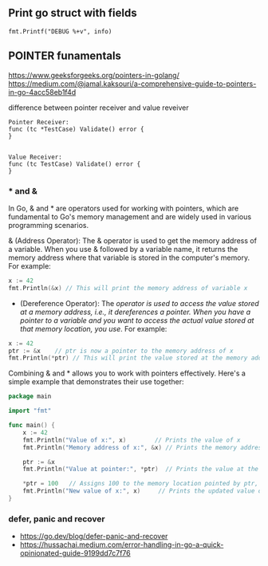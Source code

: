 


## Print go struct with fields
```
fmt.Printf("DEBUG %+v", info)
```


## POINTER funamentals
<https://www.geeksforgeeks.org/pointers-in-golang/>
<https://medium.com/@jamal.kaksouri/a-comprehensive-guide-to-pointers-in-go-4acc58eb1f4d>


difference between pointer receiver and value reveiver

```
Pointer Receiver:
func (tc *TestCase) Validate() error {
}


Value Receiver:
func (tc TestCase) Validate() error {
}
```


### * and &

In Go, & and * are operators used for working with pointers, which are fundamental to Go's memory management and are widely used in various programming scenarios.

& (Address Operator): The & operator is used to get the memory address of a variable. When you use & followed by a variable name, it returns the memory address where that variable is stored in the computer's memory. For example:

```go
x := 42
fmt.Println(&x) // This will print the memory address of variable x
```

* (Dereference Operator): The *operator is used to access the value stored at a memory address, i.e., it dereferences a pointer. When you have a pointer to a variable and you want to access the actual value stored at that memory location, you use*. For example:

```go
x := 42
ptr := &x    // ptr is now a pointer to the memory address of x
fmt.Println(*ptr) // This will print the value stored at the memory address ptr points to, which is 42
```

Combining & and * allows you to work with pointers effectively. Here's a simple example that demonstrates their use together:

```go
package main

import "fmt"

func main() {
    x := 42
    fmt.Println("Value of x:", x)        // Prints the value of x
    fmt.Println("Memory address of x:", &x) // Prints the memory address of x

    ptr := &x
    fmt.Println("Value at pointer:", *ptr)  // Prints the value at the memory address ptr points to

    *ptr = 100   // Assigns 100 to the memory location pointed by ptr, which also changes the value of x
    fmt.Println("New value of x:", x)     // Prints the updated value of x
}
```

### defer, panic and recover

* <https://go.dev/blog/defer-panic-and-recover>
* <https://hussachai.medium.com/error-handling-in-go-a-quick-opinionated-guide-9199dd7c7f76>
